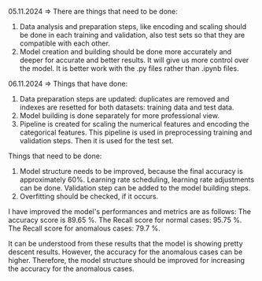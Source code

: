 05.11.2024 => There are things that need to be done:
1) Data analysis and preparation steps, like encoding and scaling should be done in each training and validation, also test sets so that they are compatible with each other.
2) Model creation and building should be done more accurately and deeper for accurate and better results. It will give us more control over the model. It is better work with the .py files rather than .ipynb files.

06.11.2024 => Things that have done:
1) Data preparation steps are updated: duplicates are removed and indexes are resetted for both datasets: training data and test data.
2) Model building is done separately for more professional view. 
3) Pipeline is created for scaling the numerical features and encoding the categorical features. This pipeline is used in preprocessing training and validation steps. Then it is used for the test set.

Things that need to be done:
1) Model structure needs to be improved, because the final accuracy is approximately 60%. Learning rate scheduling, learning rate adjustments can be done. Validation step can be added to the model building steps.
2) Overfitting should be checked, if it occurs.

I have improved the model's performances and metrics are as follows:
The accuracy score is 89.65 %.
The Recall score for normal cases: 95.75 %.
The Recall score for anomalous cases: 79.7 %.

It can be understood from these results that the model is showing pretty descent results. However, the accuracy for the anomalous cases can be higher.
Therefore, the model structure should be improved for increasing the accuracy for the anomalous cases.

